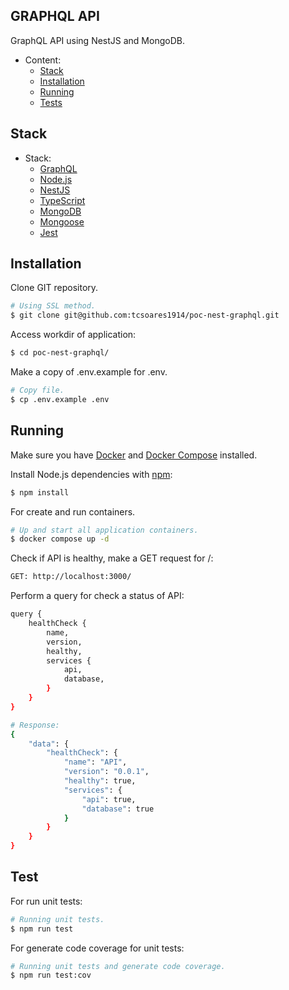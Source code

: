 ## GRAPHQL API

GraphQL API using NestJS and MongoDB.

- Content:
    - [Stack](#stack)
    - [Installation](#installation)
    - [Running](#running)
    - [Tests](#tests)

## Stack <a name="stack"></a>

- Stack:
  - [GraphQL](https://graphql.org/)
  - [Node.js](https://nodejs.org/)
  - [NestJS](https://nestjs.com/)
  - [TypeScript](https://www.typescriptlang.org/)
  - [MongoDB](https://www.mongodb.com/)
  - [Mongoose](https://mongoosejs.com/)
  - [Jest](https://jestjs.io/)

## Installation <a name="installation"></a>

Clone GIT repository.

```bash
# Using SSL method.
$ git clone git@github.com:tcsoares1914/poc-nest-graphql.git
```

Access workdir of application:

```bash
$ cd poc-nest-graphql/
```

Make a copy of .env.example for .env. 

```bash
# Copy file.
$ cp .env.example .env
```

## Running <a name="running"></a>

Make sure you have [Docker](https://docs.docker.com/engine/install/) and [Docker Compose](https://docs.docker.com/compose/install/) installed.

Install Node.js dependencies with [npm](https://www.npmjs.com/):

```bash
$ npm install
```

For create and run containers.

```bash
# Up and start all application containers.
$ docker compose up -d
```

Check if API is healthy, make a GET request for /:

```bash
GET: http://localhost:3000/
```

Perform a query for check a status of API:

```bash
query {
	healthCheck {
		name,
		version,
		healthy,
		services {
			api,
			database,
		}
	}
}
```

```bash
# Response:
{
	"data": {
		"healthCheck": {
			"name": "API",
			"version": "0.0.1",
			"healthy": true,
			"services": {
				"api": true,
				"database": true
			}
		}
	}
}
```

## Test <a name="tests"></a>

For run unit tests:

```bash
# Running unit tests.
$ npm run test
```


For generate code coverage for unit tests:

```bash
# Running unit tests and generate code coverage.
$ npm run test:cov
```